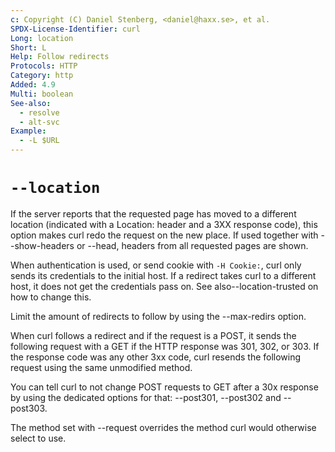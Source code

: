```yaml
---
c: Copyright (C) Daniel Stenberg, <daniel@haxx.se>, et al.
SPDX-License-Identifier: curl
Long: location
Short: L
Help: Follow redirects
Protocols: HTTP
Category: http
Added: 4.9
Multi: boolean
See-also:
  - resolve
  - alt-svc
Example:
  - -L $URL
---
```


# `--location`

If the server reports that the requested page has moved to a different
location (indicated with a Location: header and a 3XX response code), this
option makes curl redo the request on the new place. If used together with
--show-headers or --head, headers from all requested pages are shown.

When authentication is used, or send cookie with `-H Cookie:`, curl only sends
its credentials to the initial host. If a redirect takes curl to a different
host, it does not get the credentials pass on. See also--location-trusted on
how to change this.

Limit the amount of redirects to follow by using the --max-redirs option.

When curl follows a redirect and if the request is a POST, it sends the
following request with a GET if the HTTP response was 301, 302, or 303. If the
response code was any other 3xx code, curl resends the following request using
the same unmodified method.

You can tell curl to not change POST requests to GET after a 30x response by
using the dedicated options for that: --post301, --post302 and --post303.

The method set with --request overrides the method curl would otherwise select
to use.
